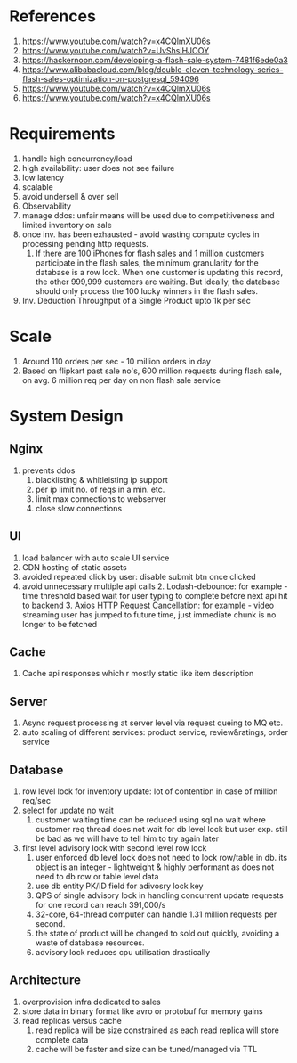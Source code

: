 # References
1. https://www.youtube.com/watch?v=x4CQlmXU06s
2. https://www.youtube.com/watch?v=UvShsiHJOOY
3. https://hackernoon.com/developing-a-flash-sale-system-7481f6ede0a3
4. https://www.alibabacloud.com/blog/double-eleven-technology-series-flash-sales-optimization-on-postgresql_594096
5. https://www.youtube.com/watch?v=x4CQlmXU06s
6. https://www.youtube.com/watch?v=x4CQlmXU06s

# Requirements
1. handle high concurrency/load
2. high availability: user does not see failure
3. low latency
4. scalable
5. avoid undersell & over sell
6. Observability
7. manage ddos: unfair means will be used due to competitiveness and limited inventory on sale
8. once inv. has been exhausted - avoid wasting compute cycles in processing pending http requests. 
    1. If there are 100 iPhones for flash sales and 1 million customers participate in the flash sales, the minimum granularity for the database is a row lock. When one customer is updating this record, the other 999,999 customers are waiting. But ideally, the database should only process the 100 lucky winners in the flash sales.
10. Inv. Deduction Throughput of a Single Product upto 1k per sec

# Scale
1. Around 110 orders per sec - 10 million orders in day
2. Based on flipkart past sale no's, 600 million requests during flash sale, on avg. 6 million req per day on non flash sale service

# System Design
## Nginx 
1. prevents ddos
   1. blacklisting & whitleisting ip support
   2. per ip limit no. of reqs in a min. etc.
   3. limit max connections to webserver
   4. close slow connections

## UI
1. load balancer with auto scale UI service
2. CDN hosting of static assets
3. avoided repeated click by user: disable submit btn once clicked
4. avoid unnecessary multiple api calls
    2. Lodash-debounce: for example - time threshold based wait for user typing to complete before next api hit to backend
    3. Axios HTTP Request Cancellation: for example - video streaming user has jumped to future time, just immediate chunk is no longer to be fetched

## Cache 
1. Cache api responses which r mostly static like item description

## Server
1. Async request processing at server level via request queing to MQ etc.
2. auto scaling of different services: product service, review&ratings, order service
 
## Database
1. row level lock for inventory update: lot of contention in case of million req/sec
2. select for update no wait
    1. customer waiting time can be reduced using sql no wait where customer req thread does not wait for db level lock but user exp. still be bad as we will have to tell him to try again later
2. first level advisory lock with second level row lock 
    1. user enforced db level lock does not need to lock row/table in db. its object is an integer - lightweight & highly performant as does not need to db row or table level data
    2. use db entity PK/ID field for adivosry lock key
    3. QPS of single advisory lock in handling concurrent update requests for one record can reach 391,000/s
    4. 32-core, 64-thread computer can handle 1.31 million requests per second.
    5. the state of product will be changed to sold out quickly, avoiding a waste of database resources.
    6. advisory lock reduces cpu utilisation drastically

## Architecture
1. overprovision infra dedicated to sales
2. store data in binary format like avro or protobuf for memory gains
3. read replicas versus cache
     1. read replica will be size constrained as each read replica will store complete data
     2. cache will be faster and size can be tuned/managed via TTL 
